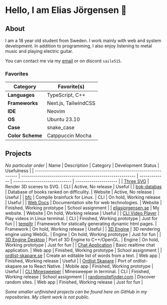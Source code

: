 # Hello, I am Elias Jörgensen 👋

## About
I am a 18 year old student from Sweden. I work mainly with web and system development. In addition to programming, I also enjoy listening to metal music and playing electric guitar.

You can contact me via my [email](mailto:elias.jorgensen2006@gmail.com) or on discord `saile515`.

### Favorites
| Category          | Favorite(s)           |
| ----------------- | --------------------- |
| **Languages**     | TypeScript, C++       |
| **Frameworks**    | Next.js, TailwindCSS  |
| **IDE**           | Neovim                |
| **OS**            | Ubuntu 23.10          |
| **Case**          | snake_case            |
| **Color Scheme**  | Catppuccin Mocha      |

## Projects
*No particular order*
| Name                                                                  | Description                                               | Category      | Development Status            | Usefulness            |
| --------------------------------------------------------------------- | --------------------------------------------------------- | ------------- | ----------------------------- | --------------------- |
| [Three SVG](https://github.com/saile515/three-svg)                    | Render 3D scenes to SVG.                                  | CLI           | Active, No release            | Useful                |
| [bok-databas](https://github.com/saile515/bok-databas)                | Database of books ranked on difficulity.                  | Website       | Active, No release            | Useful                |
| [bfc](https://github.com/saile515/bfc)                                | Compile brainfuck for Linux.                              | CLI           | On hold, Working release      | Useful                |
| [Web Docs](https://github.com/saile515/web-docs)                      | Documentation site for web technologies.                  | Website       | Finished, Working prototype   | School assignment     |
| [eliasjorgensen.se](https://github.com/saile515/portfolio)            | My website.                                               | Website       | On hold, Working release      | Useful                |
| [CLI Video Player](https://github.com/saile515/cli-video-player)      | Play videos in Linux terminal.                            | CLI           | Finished, Working prototype   | Just for fun          |
| [templtr](https://github.com/saile515/templtr)                        | Framework for statically generating dynamic html pages.   | Framework     | On hold, Working release      | Useful                |
| [3D Engine](https://github.com/saile515/3d-engine)                    | 3D rendering engine using WebGL.                          | Engine        | On hold, Working prototype    | Just for fun          |
| [3D Engine Desktop](https://github.com/saile515/3d-engine-desktop)    | Port of 3D Engine to C++/OpenGL.                          | Engine        | On hold, Working prototype    | Just for fun          |
| [Chat Application](https://github.com/saile515/chat-application)      | Basic realtime chat application.                          | Web app       | Finished, Working prototype   | School assignment     |
| [ordlist-skapare.se](https://github.com/saile515/word-list)           | Create an editable list of words from a text.             | Web app       | Finished, Working release     | Useful                |
| [Ordlist Skapare](https://github.com/saile515/word-list-native)       | Port of ordlist-skapare.se to React Native.               | Mobile app    | Finished, Working prototype   | Useful                |
| [CLI Minesweeper](https://github.com/saile515/cli-minesweeper)        | Minesweeper in terminal.                                  | CLI           | Finished, Working release     | School assignment     |
| [randomsitefinder.com](https://github.com/saile515/random-site)       | Discover random sites.                                    | Web app       | Finished, Working release     | Just for fun          |

*Some smaller unfinished projects can be found here on GitHub in my repositories.*
*My client work is not public.*
